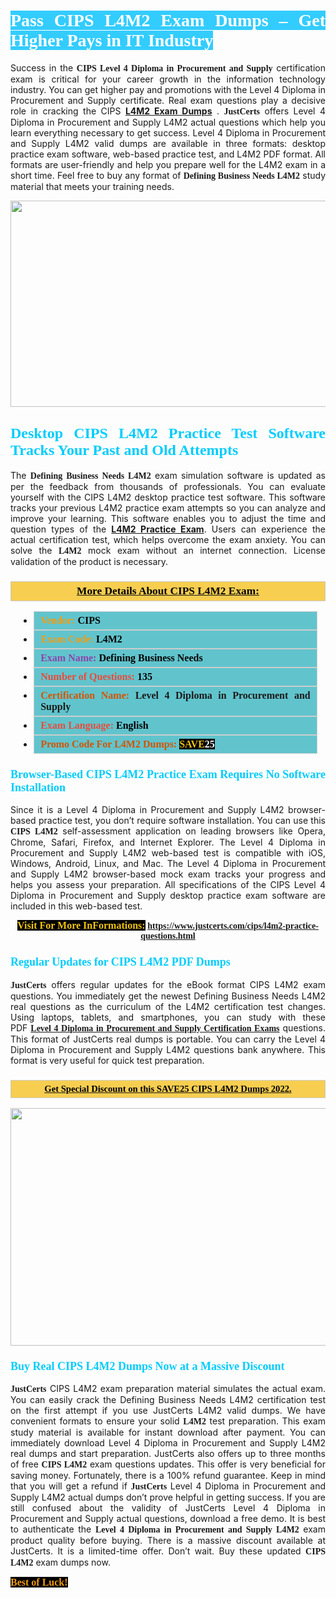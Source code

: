 <h1 style="text-align: justify;"><span style="color:#ffffff;"><span style="font-family:Georgia,serif;"><strong><span style="background-color:#33ccff;">Pass CIPS L4M2 Exam Dumps – Get Higher Pays in IT Industry</span></strong></span></span></h1>

<p style="text-align: justify;">Success in the <span style="font-family:Georgia,serif;"><strong>CIPS Level 4 Diploma in Procurement and Supply</strong></span> certification exam is critical for your career growth in the information technology industry. You can get higher pay and promotions with the Level 4 Diploma in Procurement and Supply certificate. Real exam questions play a decisive role in cracking the CIPS <a href="https://www.justcerts.com/cips/l4m2-practice-questions.html"><strong>L4M2 Exam Dumps</strong></a> . <span style="font-size:14px;"><span style="font-family:Georgia,serif;"><strong>JustCerts</strong></span></span> offers Level 4 Diploma in Procurement and Supply L4M2 actual questions which help you learn everything necessary to get success. Level 4 Diploma in Procurement and Supply L4M2 valid dumps are available in three formats: desktop practice exam software, <span style="font-family:Georgia,serif;"><strong></strong></span> web-based practice test, and L4M2 PDF format. All formats are user-friendly and help you prepare well for the L4M2 exam in a short time. Feel free to buy any format of <span style="font-family:Georgia,serif;"><strong>Defining Business Needs L4M2</strong></span> study material that meets your training needs.</p>

<p style="text-align: center;"><a href="https://www.justcerts.com/cips/l4m2-practice-questions.html"><img alt="" src="https://i.imgur.com/jVK0eNK.jpg" style="width: 700px; height: 330px;" /></a></p>

<h2 style="margin-right: 0in; margin-left: 0in; text-align: justify;"><span style="color:#00ccff;"><span style="font-family:Georgia,serif;"><strong><span style="font-size:18pt">Desktop CIPS L4M2 Practice Test Software Tracks Your Past and Old Attempts</span></strong></span></span></h2>

<p style="text-align: justify;">The <span style="font-family:Georgia,serif;"><strong>Defining Business Needs L4M2</strong></span> exam simulation software is updated as per the feedback from thousands of professionals. You can evaluate yourself with the CIPS L4M2 desktop practice test software. This software tracks your previous L4M2 practice exam attempts so you can analyze and improve your learning. This software enables you to adjust the time and question types of the <a href="https://www.justcerts.com/cips/l4m2-practice-questions.html"><strong>L4M2 Practice Exam</strong></a>. Users can experience the actual certification test, which helps overcome the exam anxiety. You can solve the <span style="font-family:Georgia,serif;"><strong> L4M2</strong></span> mock exam without an internet connection. License validation of the product is necessary. </p>

<h3 style="background: #f7ce50; border: 1px solid rgb(204, 204, 204); padding: 5px 10px; text-align: center;"><span style="font-family:Georgia,serif;"><u><u><span style="color:#000000;"><span style="font-size:11pt"><span style="line-height:normal"><b><span style="font-size:13.0pt"><span cambria="">More Details About CIPS L4M2 Exam:</span></span></b></span></span></span></u></u></span></h3>

<ul>
	<li style="margin:0cm 10pt">
	<div style="background:#61c4cd; border: 1px solid rgb(204, 204, 204); padding: 5px 10px; text-align: justify;"><span style="font-family:Georgia,serif;"><span style="font-size:11pt"><span style="line-height:normal"><b><span style="font-size:12.0pt"><span new="" roman="" times=""><span style="color:#f39c12;">Vendor:</span> <span style="color:#000000;">CIPS</span></span></span></b></span></span></span></div>
	</li>
	<li style="margin:0cm 10pt">
	<div style="background: #61c4cd; border: 1px solid rgb(204, 204, 204); padding: 5px 10px; text-align: justify;"><span style="font-family:Georgia,serif;"><span style="font-size:11pt"><span style="line-height:normal"><b><span style="font-size:12.0pt"><span new="" roman="" times=""><span style="color:#f39c12;">Exam Code:</span> <span style="color:#000000;">L4M2</span></span></span></b></span></span></span></div>
	</li>
	<li style="margin:0cm 10pt">
	<div style="background: #61c4cd; border: 1px solid rgb(204, 204, 204); padding: 5px 10px; text-align: justify;"><span style="font-family:Georgia,serif;"><span style="font-size:11pt"><span style="line-height:normal"><b><span style="font-size:12.0pt"><span new="" roman="" times=""><span style="color:#8e44ad;">Exam Name:</span> <span style="color:#000000;">Defining Business Needs</span></span></span></b></span></span></span></div>
	</li>
	<li style="margin:0cm 10pt">
	<div style="background: #61c4cd; border: 1px solid rgb(204, 204, 204); padding: 5px 10px;"><span style="font-family:Georgia,serif;"><span style="font-size:11pt"><span style="line-height:normal"><b><span style="font-size:12.0pt"><span new="" roman="" times=""><span style="color:#e74c3c;">Number of Questions:</span><span style="color:#000000;"><span style="color:#f1c40f;"> </span>135</span></span></span></b></span></span></span></div>
	</li>
	<li style="margin:0cm 10pt">
	<div style="background: #61c4cd; border: 1px solid rgb(204, 204, 204); padding: 5px 10px; text-align: justify;"><span style="font-family:Georgia,serif;"><span style="font-size:11pt"><span style="line-height:normal"><b><span style="font-size:12.0pt"><span new="" roman="" times=""><span style="color:#d35400;">Certification Name:</span> Level 4 Diploma in Procurement and Supply</span></span></b></span></span></span></div>
	</li>
	<li style="margin:0cm 10pt">
	<div style="background: #61c4cd; border: 1px solid rgb(204, 204, 204); padding: 5px 10px; text-align: justify;"><span style="font-family:Georgia,serif;"><span style="font-size:11pt"><span style="line-height:normal"><b><span style="font-size:12.0pt"><span new="" roman="" times=""><span style="color:#e74c3c;">Exam Language:</span> <span style="color:#000000;">English</span></span></span></b></span></span></span></div>
	</li>
	<li style="margin:0cm 10pt">
	<div style="background: #61c4cd; border: 1px solid rgb(204, 204, 204); padding: 5px 10px;"><span style="font-family:Georgia,serif;"><span style="font-size:11pt"><span style="line-height:normal"><b><span style="font-size:12.0pt"><span new="" roman="" times=""><span style="color:#d35400;">Promo Code For L4M2 Dumps:</span><span style="color:#f1c40f;"> <span style="background-color:#000000;">SAVE</span></span><span style="color:#ffffff;"><span style="background-color:#000000;">25</span></span></span></span></b></span></span></span></div>
	</li>
</ul>

<h3 style="margin-right: 0in; margin-left: 0in; text-align: justify;"><span style="color:#00ccff;"><span style="font-family:Georgia,serif;"><strong><span style="font-size:13.5pt">Browser-Based CIPS L4M2 Practice Exam Requires No Software Installation</span></strong></span></span></h3>

<p style="text-align: justify;">Since it is a Level 4 Diploma in Procurement and Supply L4M2 browser-based practice test, you don’t require software installation. You can use this <span style="font-family:Georgia,serif;"><strong>CIPS L4M2</strong></span> self-assessment application on leading browsers like Opera, Chrome, Safari, Firefox, and Internet Explorer. The Level 4 Diploma in Procurement and Supply L4M2 web-based test is compatible with iOS, Windows, Android, Linux, and Mac. The Level 4 Diploma in Procurement and Supply L4M2 browser-based mock exam tracks your progress and helps you assess your preparation. All specifications of the CIPS Level 4 Diploma in Procurement and Supply desktop practice exam software are included in this web-based test.</p>

<p style="text-align: center;"><span style="font-family:Georgia,serif;"><strong><span style="font-size:16px;"><span style="color:#f1c40f;"><span style="background-color:#000000;">Visit For More InFormations:</span></span></span> <a href="https://www.justcerts.com/cips/l4m2-practice-questions.html">https://www.justcerts.com/cips/l4m2-practice-questions.html</a></strong></span></p>

<h3 style="margin-right: 0in; margin-left: 0in; text-align: justify;"><span style="color:#00ccff;"><span style="font-family:Georgia,serif;"><strong><span style="font-size:13.5pt">Regular Updates for CIPS L4M2 PDF Dumps</span></strong></span></span></h3>

<p style="text-align: justify;"><span style="font-size:14px;"><span style="font-family:Georgia,serif;"><strong>JustCerts</strong></span></span> offers regular updates for the eBook format CIPS L4M2 exam questions. You immediately get the newest Defining Business Needs L4M2 real questions as the curriculum of the L4M2 certification test changes. Using laptops, tablets, and smartphones, you can study with these PDF <a href="https://www.justcerts.com/cips/level-4-diploma-in-procurement-and-supply-certification-exams.html"><span style="font-family:Georgia,serif;"><strong>Level 4 Diploma in Procurement and Supply Certification Exams</strong></span></a> questions. This format of JustCerts real dumps is portable. You can carry the Level 4 Diploma in Procurement and Supply L4M2 questions bank anywhere. This format is very useful for quick <span style="font-family:Georgia,serif;"><strong></strong></span> test preparation. </p>

<h3 style="background: rgb(247, 206, 80); border: 1px solid rgb(204, 204, 204); padding: 5px 10px; text-align: center;"><span style="font-family:Georgia,serif;"><u><span style="color:#000000;"><span style="font-size:11pt;"><span style="line-height:normal;"><b><span cambria="">Get Special Discount on this SAVE25 CIPS L4M2 Dumps 2022.</span></b></span></span></span></u></span></h3>

<p style="text-align: center;"><a href="https://www.justcerts.com/cips/l4m2-practice-questions.html"><img alt="" src="https://i.imgur.com/4WupoFA.jpg" style="width: 720px; height: 380px;" /></a></p>

<h3 style="margin-right: 0in; margin-left: 0in; text-align: justify;"><span style="color:#00ccff;"><span style="font-family:Georgia,serif;"><strong><span style="font-size:13.5pt">Buy Real CIPS L4M2 Dumps Now at a Massive Discount</span></strong></span></span></h3>

<p style="text-align: justify;"><span style="font-size:14px;"><span style="font-family:Georgia,serif;"><strong>JustCerts</strong></span></span> CIPS L4M2 exam preparation material simulates the actual exam. You can easily crack the Defining Business Needs L4M2 certification test on the first attempt if you use JustCerts L4M2 valid dumps. We have convenient formats to ensure your solid <span style="font-family:Georgia,serif;"><strong> L4M2</strong></span> test preparation. This exam study material is available for instant download after payment. You can immediately download Level 4 Diploma in Procurement and Supply L4M2 real dumps and start preparation. JustCerts also offers up to three months of free <span style="font-family:Georgia,serif;"><strong>CIPS L4M2</strong></span> exam questions updates. This offer is very beneficial for saving money. Fortunately, there is a 100% refund guarantee. Keep in mind that you will get a refund if <span style="font-size:14px;"><span style="font-family:Georgia,serif;"><strong>JustCerts</strong></span></span> Level 4 Diploma in Procurement and Supply L4M2 actual dumps don’t prove helpful in getting success. If you are still confused about the validity of JustCerts Level 4 Diploma in Procurement and Supply actual questions, download a free demo. It is best to authenticate the <span style="font-family:Georgia,serif;"><strong>Level 4 Diploma in Procurement and Supply L4M2</strong></span> exam product quality before buying. There is a massive discount available at JustCerts. It is a limited-time offer. Don’t wait. Buy these updated <span style="font-family:Georgia,serif;"><strong>CIPS L4M2</strong></span> exam dumps now.</p>

<p style="text-align: justify;"><span style="color:#f39c12;"><span style="font-size:16px;"><span style="font-family:Georgia,serif;"><strong><span style="background-color:#000000;">Best of Luck!</span></strong></span></span></span></p>

